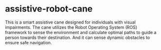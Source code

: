 # assistive-robot-cane
This is a smart assistive cane designed for individuals with visual impairments.  The cane utilizes the Robot Operating System (ROS) framework to sense the environment and calculate optimal paths to guide a person towards their destination. And it can sense dynamic obstacles to ensure safe navigation.

